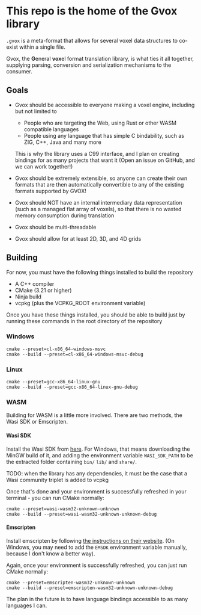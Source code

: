 # This repo is the home of the Gvox library

`.gvox` is a meta-format that allows for several voxel data structures to co-exist within a single file.

Gvox, the **G**eneral **vox**el format translation library, is what ties it all together, supplying parsing, conversion and serialization mechanisms to the consumer.

## Goals
 * Gvox should be accessible to everyone making a voxel engine, including but not limited to
   * People who are targeting the Web, using Rust or other WASM compatible languages
   * People using any language that has simple C bindability, such as ZIG, C++, Java and many more
 
   This is why the library uses a C99 interface, and I plan on creating bindings for as many projects that want it (Open an issue on GitHub, and we can work together!)

 * Gvox should be extremely extensible, so anyone can create their own formats that are then automatically convertible to any of the existing formats supported by GVOX!
 * Gvox should NOT have an internal intermediary data representation (such as a managed flat array of voxels), so that there is no wasted memory consumption during translation
 * Gvox should be multi-threadable
 * Gvox should allow for at least 2D, 3D, and 4D grids 

## Building
For now, you must have the following things installed to build the repository
 * A C++ compiler
 * CMake (3.21 or higher)
 * Ninja build
 * vcpkg (plus the VCPKG_ROOT environment variable)

Once you have these things installed, you should be able to build just by running these commands in the root directory of the repository

### Windows

```
cmake --preset=cl-x86_64-windows-msvc
cmake --build --preset=cl-x86_64-windows-msvc-debug
```

### Linux

```
cmake --preset=gcc-x86_64-linux-gnu
cmake --build --preset=gcc-x86_64-linux-gnu-debug
```

### WASM
Building for WASM is a little more involved. There are two methods, the Wasi SDK or Emscripten.

#### Wasi SDK
Install the Wasi SDK from [here](https://github.com/WebAssembly/wasi-sdk/releases). For Windows, that means downloading the MinGW build of it, and adding the environment variable `WASI_SDK_PATH` to be the extracted folder containing `bin/` `lib/` and `share/`.

TODO: when the library has any dependencies, it must be the case that a Wasi community triplet is added to vcpkg

Once that's done and your environment is successfully refreshed in your terminal - you can run CMake normally:
```
cmake --preset=wasi-wasm32-unknown-unknown
cmake --build --preset=wasi-wasm32-unknown-unknown-debug
```

#### Emscripten
Install emscripten by following [the instructions on their website](https://emscripten.org/docs/getting_started/downloads.html). (On Windows, you may need to add the `EMSDK` environment variable manually, because I don't know a better way).

Again, once your environment is successfully refreshed, you can just run CMake normally:
```
cmake --preset=emscripten-wasm32-unknown-unknown
cmake --build --preset=emscripten-wasm32-unknown-unknown-debug
```

The plan in the future is to have language bindings accessible to as many languages I can.
